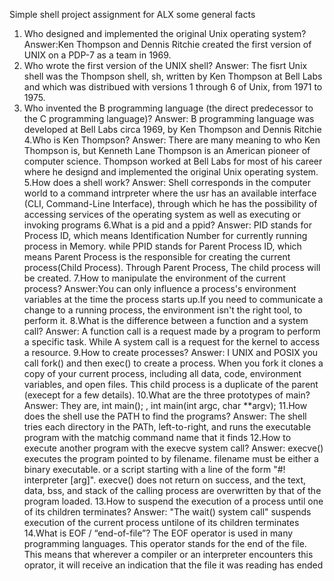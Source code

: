 Simple shell project assignment for ALX some general facts
1. Who designed and implemented the original Unix operating system? Answer:Ken Thompson and Dennis Ritchie created the first version of UNIX on a PDP-7 as a team in 1969.
2. Who wrote the first version of the UNIX shell? Answer: The fisrt Unix shell was the Thompson shell, sh, written by Ken Thompson at Bell Labs and which was distribued with versions 1 through 6 of Unix, from 1971 to 1975.
3. Who invented the B programming language (the direct predecessor to the C programming language)? Answer: B programming language was developed at Bell Labs circa 1969, by Ken Thompson and Dennis Ritchie
4.Who is Ken Thompson? Answer: There are many meaning to who Ken Thompson is, but Kenneth Lane Thompson is an American pioneer of computer science. Thompson worked at Bell Labs for most of his career where he designd and implemented the original Unix operating system.
5.How does a shell work? Answer: Shell corresponds in the computer world to a command intrpreter where the usr has an available interface (CLI, Command-Line Interface), through which he has the possibility of accessing services of the operating system as well as executing or invoking programs
6.What is a pid and a ppid? Answer: PID stands for Process ID, which means Identification Number for currently running process in Memory. while PPID stands for Parent Process ID, which means Parent Process is the responsible for creating the current process(Child Process). Through Parent Process, The child process will be created.
7.How to manipulate the environment of the current process? Answer:You can only influence a process's environment variables at the time the process starts up.If you need to communicate a change to a running process, the environment isn't the right tool, to perform it.
8.What is the difference between a function and a system call? Answer: A function call is a request made by a program to perform a specific task. While A system call is a request for the kernel to access a resource.
9.How to create processes? Answer: I UNIX and POSIX you call fork() and then exec() to create a process. When you fork it clones a copy of your current process, including all data, code, environment variables, and open files. This child process is a duplicate of the parent (execept for a few details).
10.What are the three prototypes of main? Answer: They are, int main(); , int main(int argc, char **argv);
11.How does the shell use the PATH to find the programs? Answer: The shell tries each directory in the PATh, left-to-right, and runs the executable program with the matchig command name that it finds
12.How to execute another program with the execve system call? Answer: execve() executes the program pointed to by filename. filename must be either a binary executable. or a script starting with a line of the form "#! interpreter [arg]". execve() does not return on success, and the text, data, bss, and stack of the calling process are overwritten by that of the program loaded.
13.How to suspend the execution of a process until one of its children terminates? Answer: "The wait() system call" suspends execution of the current process untilone of its children terminates
14.What is EOF / “end-of-file”? The EOF operator is used in many programming languages. This operator stands for the end of the file. This means that wherever a compiler or an interpreter encounters this oprator, it will receive an indication that the file it was reading has ended
